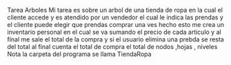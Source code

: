 Tarea Arboles 
Mi tarea es sobre un arbol de una tienda de ropa en la cual el cliente accede y es atendido por un vendedor el cual le indica las prendas y el cliente puede elegir que prendas comprar una ves hecho esto me crea un inventario personal en el cual se va sumando el precio de cada articulo y al final me sale el total de la compra y si el usuario elimina una prebda se resta del total al final cuenta el total de compra  el total de nodos ,hojas , niveles
Nota la carpeta del programa se llama TiendaRopa 
